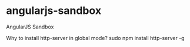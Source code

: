 # angularjs-sandbox
AngularJS Sandbox

Why to install http-server in global mode?
sudo npm install http-server -g